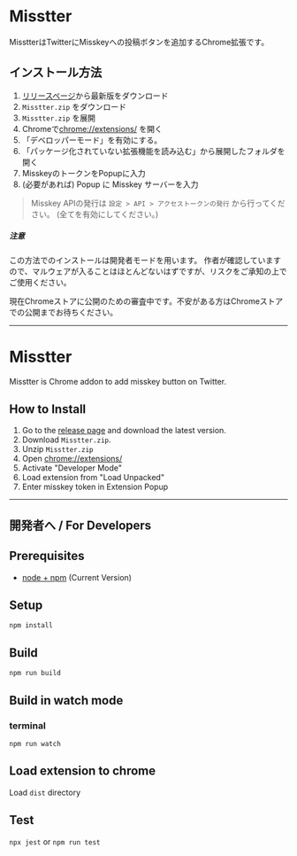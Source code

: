 # Misstter

MisstterはTwitterにMisskeyへの投稿ボタンを追加するChrome拡張です。

## インストール方法
1. [リリースページ](https://github.com/AranoYuki1/Misstter/releases)から最新版をダウンロード
1. `Misstter.zip` をダウンロード
2. `Misstter.zip` を展開
3. Chromeで[chrome://extensions/](chrome://extensions/) を開く
4. 「デベロッパーモード」を有効にする。
5. 「パッケージ化されていない拡張機能を読み込む」から展開したフォルダを開く
6. MisskeyのトークンをPopupに入力
7. (必要があれば) Popup に Misskey サーバーを入力

> Misskey APIの発行は `設定 > API > アクセストークンの発行` から行ってください。 (全てを有効にしてください。)

##### 注意

この方法でのインストールは開発者モードを用います。
作者が確認していますので、マルウェアが入ることはほとんどないはずですが、リスクをご承知の上でご使用ください。

現在Chromeストアに公開のための審査中です。不安がある方はChromeストアでの公開までお待ちください。

---

# Misstter 

Misstter is Chrome addon to add misskey button on Twitter.

## How to Install

1. Go to the [release page](https://github.com/AranoYuki1/Misstter/releases) and download the latest version.
2. Download `Misstter.zip`. 
3. Unzip `Misstter.zip`
4. Open [chrome://extensions/](chrome://extensions/)
5. Activate "Developer Mode"
6. Load extension from "Load Unpacked"
7. Enter misskey token in Extension Popup


---

## 開発者へ / For Developers

## Prerequisites

* [node + npm](https://nodejs.org/) (Current Version)

## Setup

```
npm install
```

## Build

```
npm run build
```

## Build in watch mode

### terminal

```
npm run watch
```

## Load extension to chrome

Load `dist` directory

## Test

`npx jest` or `npm run test`

